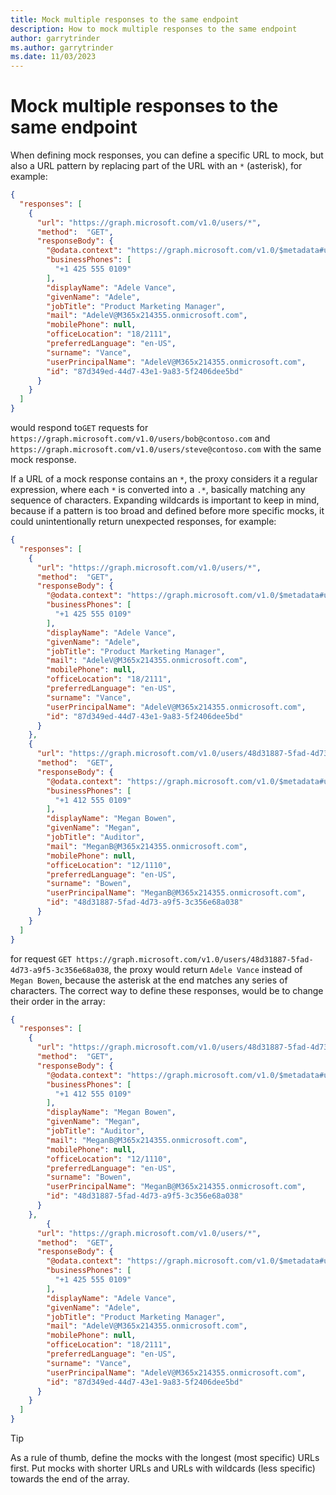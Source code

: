 ```yaml
---
title: Mock multiple responses to the same endpoint
description: How to mock multiple responses to the same endpoint
author: garrytrinder
ms.author: garrytrinder
ms.date: 11/03/2023
---
```


# Mock multiple responses to the same endpoint

When defining mock responses, you can define a specific URL to mock, but also a URL pattern by replacing part of the URL with an `*` (asterisk), for example:

```json
{
  "responses": [
    {
      "url": "https://graph.microsoft.com/v1.0/users/*",
      "method":  "GET",
      "responseBody": {
        "@odata.context": "https://graph.microsoft.com/v1.0/$metadata#users/$entity",
        "businessPhones": [
          "+1 425 555 0109"
        ],
        "displayName": "Adele Vance",
        "givenName": "Adele",
        "jobTitle": "Product Marketing Manager",
        "mail": "AdeleV@M365x214355.onmicrosoft.com",
        "mobilePhone": null,
        "officeLocation": "18/2111",
        "preferredLanguage": "en-US",
        "surname": "Vance",
        "userPrincipalName": "AdeleV@M365x214355.onmicrosoft.com",
        "id": "87d349ed-44d7-43e1-9a83-5f2406dee5bd"
      }
    }
  ]
}
```

would respond to`GET` requests for `https://graph.microsoft.com/v1.0/users/bob@contoso.com` and `https://graph.microsoft.com/v1.0/users/steve@contoso.com` with the same mock response.

If a URL of a mock response contains an `*`, the proxy considers it a regular expression, where each `*` is converted into a `.*`, basically matching any sequence of characters. Expanding wildcards is important to keep in mind, because if a pattern is too broad and defined before more specific mocks, it could unintentionally return unexpected responses, for example:

```json
{
  "responses": [
    {
      "url": "https://graph.microsoft.com/v1.0/users/*",
      "method":  "GET",
      "responseBody": {
        "@odata.context": "https://graph.microsoft.com/v1.0/$metadata#users/$entity",
        "businessPhones": [
          "+1 425 555 0109"
        ],
        "displayName": "Adele Vance",
        "givenName": "Adele",
        "jobTitle": "Product Marketing Manager",
        "mail": "AdeleV@M365x214355.onmicrosoft.com",
        "mobilePhone": null,
        "officeLocation": "18/2111",
        "preferredLanguage": "en-US",
        "surname": "Vance",
        "userPrincipalName": "AdeleV@M365x214355.onmicrosoft.com",
        "id": "87d349ed-44d7-43e1-9a83-5f2406dee5bd"
      }
    },
    {
      "url": "https://graph.microsoft.com/v1.0/users/48d31887-5fad-4d73-a9f5-3c356e68a038",
      "method":  "GET",
      "responseBody": {
        "@odata.context": "https://graph.microsoft.com/v1.0/$metadata#users/$entity",
        "businessPhones": [
          "+1 412 555 0109"
        ],
        "displayName": "Megan Bowen",
        "givenName": "Megan",
        "jobTitle": "Auditor",
        "mail": "MeganB@M365x214355.onmicrosoft.com",
        "mobilePhone": null,
        "officeLocation": "12/1110",
        "preferredLanguage": "en-US",
        "surname": "Bowen",
        "userPrincipalName": "MeganB@M365x214355.onmicrosoft.com",
        "id": "48d31887-5fad-4d73-a9f5-3c356e68a038"
      }
    }
  ]
}
```

for request `GET https://graph.microsoft.com/v1.0/users/48d31887-5fad-4d73-a9f5-3c356e68a038`, the proxy would return `Adele Vance` instead of `Megan Bowen`, because the asterisk at the end matches any series of characters. The correct way to define these responses, would be to change their order in the array:

```json
{
  "responses": [
    {
      "url": "https://graph.microsoft.com/v1.0/users/48d31887-5fad-4d73-a9f5-3c356e68a038",
      "method":  "GET",
      "responseBody": {
        "@odata.context": "https://graph.microsoft.com/v1.0/$metadata#users/$entity",
        "businessPhones": [
          "+1 412 555 0109"
        ],
        "displayName": "Megan Bowen",
        "givenName": "Megan",
        "jobTitle": "Auditor",
        "mail": "MeganB@M365x214355.onmicrosoft.com",
        "mobilePhone": null,
        "officeLocation": "12/1110",
        "preferredLanguage": "en-US",
        "surname": "Bowen",
        "userPrincipalName": "MeganB@M365x214355.onmicrosoft.com",
        "id": "48d31887-5fad-4d73-a9f5-3c356e68a038"
      }
    },
        {
      "url": "https://graph.microsoft.com/v1.0/users/*",
      "method":  "GET",
      "responseBody": {
        "@odata.context": "https://graph.microsoft.com/v1.0/$metadata#users/$entity",
        "businessPhones": [
          "+1 425 555 0109"
        ],
        "displayName": "Adele Vance",
        "givenName": "Adele",
        "jobTitle": "Product Marketing Manager",
        "mail": "AdeleV@M365x214355.onmicrosoft.com",
        "mobilePhone": null,
        "officeLocation": "18/2111",
        "preferredLanguage": "en-US",
        "surname": "Vance",
        "userPrincipalName": "AdeleV@M365x214355.onmicrosoft.com",
        "id": "87d349ed-44d7-43e1-9a83-5f2406dee5bd"
      }
    }
  ]
}
```

> [!TIP]
> As a rule of thumb, define the mocks with the longest (most specific) URLs first. Put mocks with shorter URLs and URLs with wildcards (less specific) towards the end of the array.
